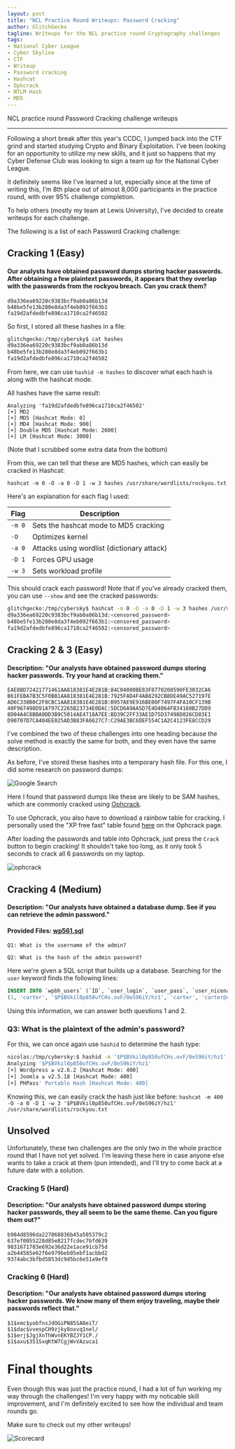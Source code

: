 ```yaml
---
layout: post
title: "NCL Practice Round Writeups: Password Cracking"
author: GlitchGecko
tagline: Writeups for the NCL practice round Cryptography challenges
tags:
- National Cyber League
- Cyber Skyline
- CTF
- Writeup
- Password cracking
- Hashcat
- Ophcrack
- NTLM Hash
- MD5
---
```


NCL practice round Password Cracking challenge writeups

---

Following a short break after this year's CCDC, I jumped back into the CTF grind and started studying Crypto and Binary Exploitation. I've been looking for an opportunity to utilize my new skills, and it just so happens that my Cyber Defense Club was looking to sign a team up for the National Cyber League.

It definitely seems like I've learned a lot, especially since at the time of writing this, I'm 8th place out of almost 8,000 participants in the practice round, with over 95% challenge completion.

To help others (mostly my team at Lewis University), I've decided to create writeups for each challenge.

The following is a list of each Password Cracking challenge:

## Cracking 1 (Easy)
#### Our analysts have obtained password dumps storing hacker passwords. After obtaining a few plaintext passwords, it appears that they overlap with the passwords from the rockyou breach. Can you crack them?

```
d9a336ea69220c9383bcf9ab0a86b13d
b48be5fe13b280e8da3f4eb092f663b1
fa19d2afdedbfe896ca1710ca2f46502
```

So first, I stored all these hashes in a file:

```sh
glitchgecko:/tmp/cybersky$ cat hashes           
d9a336ea69220c9383bcf9ab0a86b13d
b48be5fe13b280e8da3f4eb092f663b1
fa19d2afdedbfe896ca1710ca2f46502
```

From here, we can use `hashid -m hashes` to discover what each hash is along with the hashcat mode.

All hashes have the same result:
```
Analyzing 'fa19d2afdedbfe896ca1710ca2f46502'
[+] MD2 
[+] MD5 [Hashcat Mode: 0]
[+] MD4 [Hashcat Mode: 900]
[+] Double MD5 [Hashcat Mode: 2600]
[+] LM [Hashcat Mode: 3000]
```
(Note that I scrubbed some extra data from the bottom)

From this, we can tell that these are MD5 hashes, which can easily be cracked in Hashcat:

`hashcat -m 0 -O -a 0 -D 1 -w 3 hashes /usr/share/wordlists/rockyou.txt`

Here's an explanation for each flag I used:

| Flag | Description |
| --- | --- |
| `-m 0` | Sets the hashcat mode to MD5 cracking |
| `-O` | Optimizes kernel |
| `-a 0` | Attacks using wordlist (dictionary attack) |
| `-D 1` | Forces GPU usage |
| `-w 3` | Sets workload profile |

This should crack each password! Note that if you've already cracked them, you can use `--show` and see the cracked passwords:

```sh
glitchgecko:/tmp/cybersky$ hashcat -m 0 -O -a 0 -D 1 -w 3 hashes /usr/share/wordlists/rockyou.txt --show
d9a336ea69220c9383bcf9ab0a86b13d:<censored_password>
b48be5fe13b280e8da3f4eb092f663b1:<censored_password>
fa19d2afdedbfe896ca1710ca2f46502:<censored_password>
```

## Cracking 2 & 3 (Easy)
#### Description: "Our analysts have obtained password dumps storing hacker passwords. Try your hand at cracking them."

```
EAE8BD72421771461AA818381E4E281B:84C04080BE83F8770208590FE3032CA6
B61FEBA7B3C5F0BB1AA818381E4E281B:7925FAD4F4AB8292CB8DE49AC527197E
AD6C338B0C2F8CBC1AA818381E4E281B:B957AE9E916BE00F7497F4FA10CF139B
40F967490D91A797C2265B23734E0DAC:5DCD6A9AA5D7E4D4064FB34160B27DD9
8D04A4C8BBA0DD3B9C5014AE4718A7EE:BD39C2FF33AE1D75D37498D026CD83E1
D90707D7CA404EE025AD3B83FA6627C7:C29AE3BC6DEF554C1A2C4123FE8CCD29
```

I've combined the two of these challenges into one heading because the solve method is exactly the same for both, and they even have the same description.

As before, I've stored these hashes into a temporary hash file. For this one, I did some research on password dumps:

![Google Search](https://raw.githubusercontent.com/Glitch-Gecko/glitch-gecko.github.io/main/images/NCL_SP_2024/search2.png)

Here I found that password dumps like these are likely to be SAM hashes, which are commonly cracked using [Ophcrack](https://ophcrack.sourceforge.io/).

To use Ophcrack, you also have to download a rainbow table for cracking. I personally used the "XP free fast" table found [here](https://ophcrack.sourceforge.io/tables.php) on the Ophcrack page.

After loading the passwords and table into Ophcrack, just press the `Crack` button to begin cracking! It shouldn't take too long, as it only took 5 seconds to crack all 6 passwords on my laptop.

![ophcrack](https://raw.githubusercontent.com/Glitch-Gecko/glitch-gecko.github.io/main/images/NCL_SP_2024/ophcrack.png)

## Cracking 4 (Medium)
#### Description: "Our analysts have obtained a database dump. See if you can retrieve the admin password."
#### Provided Files: [wp561.sql](https://raw.githubusercontent.com/Glitch-Gecko/glitch-gecko.github.io/main/post_assets/NCL_Practice/wp561.sql)

`Q1: What is the username of the admin?`

`Q2: What is the hash of the admin password?`

Here we're given a SQL script that builds up a database. Searching for the `user` keyword finds the following lines:
```sql
INSERT INTO `wpbh_users` (`ID`, `user_login`, `user_pass`, `user_nicename`, `user_email`, `user_url`, `user_registered`, `user_activation_key`, `user_status`, `display_name`) VALUES
(1, 'carter', '$P$BVkil0p850ufCHs.ovF/0eS96iY/hz1', 'carter', 'carter@carterparsons.com', '', '2018-10-02 19:29:53', '', 0, 'carter');
```

Using this information, we can answer both questions 1 and 2.

### Q3: What is the plaintext of the admin's password?

For this, we can once again use `hashid` to determine the hash type:

```sh
nicolas:/tmp/cybersky:$ hashid -m '$P$BVkil0p850ufCHs.ovF/0eS96iY/hz1'                           
Analyzing '$P$BVkil0p850ufCHs.ovF/0eS96iY/hz1'
[+] Wordpress ≥ v2.6.2 [Hashcat Mode: 400]
[+] Joomla ≥ v2.5.18 [Hashcat Mode: 400]
[+] PHPass' Portable Hash [Hashcat Mode: 400]
```

Knowing this, we can easily crack the hash just like before:
`hashcat -m 400 -O -a 0 -D 1 -w 3 '$P$BVkil0p850ufCHs.ovF/0eS96iY/hz1' /usr/share/wordlists/rockyou.txt`

## Unsolved

Unfortunately, these two challenges are the only two in the whole practice round that I have not yet solved. I'm leaving these here in case anyone else wants to take a crack at them (pun intended), and I'll try to come back at a future date with a solution.

### Cracking 5 (Hard)
#### Description: "Our analysts have obtained password dumps storing hacker passwords, they all seem to be the same theme. Can you figure them out?"

```
b984d8596da227068836b45a505379c2
637ef0055228d85e8217fcdec7bfd639
9831671703e692e36d22e1ace91cb75d
a2b44565e62f6e979beb05ebf1acbbd2
9374abc3bfbd5853dc9d5bc6e51a9ef9
```

### Cracking 6 (Hard)
#### Description: "Our analysts have obtained password dumps storing hacker passwords. We know many of them enjoy traveling, maybe their passwords reflect that."

```
$1$xmc$yobfnsJdOGiPN85SA8eiT/
$1$dac$vvespCH9zjky8oxvq1nel/
$1$erj$JgjXnThWvnEKYBZJY1CP./
$1$axu$351SxqKtW7CgjWvVAzuca1
```

# Final thoughts

Even though this was just the practice round, I had a lot of fun working my way through the challenges! I'm very happy with my noticable skill improvement, and I'm definitely excited to see how the individual and team rounds go.

Make sure to check out my other writeups!

![Scorecard](https://raw.githubusercontent.com/Glitch-Gecko/glitch-gecko.github.io/main/images/NCL_SP_2024/score.png)